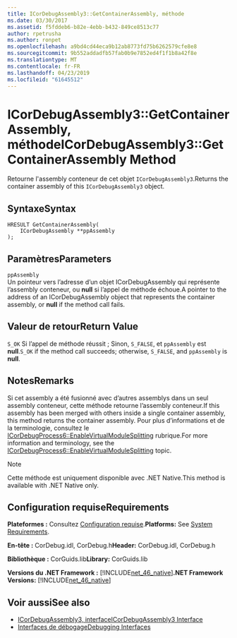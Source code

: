 ```yaml
---
title: ICorDebugAssembly3::GetContainerAssembly, méthode
ms.date: 03/30/2017
ms.assetid: f5fddeb6-b82e-4ebb-b432-849ce8513c77
author: rpetrusha
ms.author: ronpet
ms.openlocfilehash: a9bd4cd44eca9b12ab8773fd75b6262579cfe8e8
ms.sourcegitcommit: 9b552addadfb57fab0b9e7852ed4f1f1b8a42f8e
ms.translationtype: MT
ms.contentlocale: fr-FR
ms.lasthandoff: 04/23/2019
ms.locfileid: "61645512"
---
```

# <a name="icordebugassembly3getcontainerassembly-method"></a><span data-ttu-id="3086a-102">ICorDebugAssembly3::GetContainerAssembly, méthode</span><span class="sxs-lookup"><span data-stu-id="3086a-102">ICorDebugAssembly3::GetContainerAssembly Method</span></span>
<span data-ttu-id="3086a-103">Retourne l'assembly conteneur de cet objet `ICorDebugAssembly3`.</span><span class="sxs-lookup"><span data-stu-id="3086a-103">Returns the container assembly of this `ICorDebugAssembly3` object.</span></span>  
  
## <a name="syntax"></a><span data-ttu-id="3086a-104">Syntaxe</span><span class="sxs-lookup"><span data-stu-id="3086a-104">Syntax</span></span>  
  
```  
HRESULT GetContainerAssembly(  
    ICorDebugAssembly **ppAssembly  
);  
```  
  
## <a name="parameters"></a><span data-ttu-id="3086a-105">Paramètres</span><span class="sxs-lookup"><span data-stu-id="3086a-105">Parameters</span></span>  
 `ppAssembly`  
 <span data-ttu-id="3086a-106">Un pointeur vers l’adresse d’un objet ICorDebugAssembly qui représente l’assembly conteneur, ou **null** si l’appel de méthode échoue.</span><span class="sxs-lookup"><span data-stu-id="3086a-106">A pointer to the address of an ICorDebugAssembly object that represents the container assembly, or **null** if the method call fails.</span></span>  
  
## <a name="return-value"></a><span data-ttu-id="3086a-107">Valeur de retour</span><span class="sxs-lookup"><span data-stu-id="3086a-107">Return Value</span></span>  
 <span data-ttu-id="3086a-108">`S_OK` Si l’appel de méthode réussit ; Sinon, `S_FALSE`, et `ppAssembly` est **null**.</span><span class="sxs-lookup"><span data-stu-id="3086a-108">`S_OK` if the method call succeeds; otherwise, `S_FALSE`, and `ppAssembly` is **null**.</span></span>  
  
## <a name="remarks"></a><span data-ttu-id="3086a-109">Notes</span><span class="sxs-lookup"><span data-stu-id="3086a-109">Remarks</span></span>  
 <span data-ttu-id="3086a-110">Si cet assembly a été fusionné avec d’autres assemblys dans un seul assembly conteneur, cette méthode retourne l’assembly conteneur.</span><span class="sxs-lookup"><span data-stu-id="3086a-110">If this assembly has been merged with others inside a single container assembly, this method returns the container assembly.</span></span> <span data-ttu-id="3086a-111">Pour plus d’informations et de la terminologie, consultez le [ICorDebugProcess6::EnableVirtualModuleSplitting](../../../../docs/framework/unmanaged-api/debugging/icordebugprocess6-enablevirtualmodulesplitting-method.md) rubrique.</span><span class="sxs-lookup"><span data-stu-id="3086a-111">For more information and terminology, see the [ICorDebugProcess6::EnableVirtualModuleSplitting](../../../../docs/framework/unmanaged-api/debugging/icordebugprocess6-enablevirtualmodulesplitting-method.md) topic.</span></span>  
  
> [!NOTE]
>  <span data-ttu-id="3086a-112">Cette méthode est uniquement disponible avec .NET Native.</span><span class="sxs-lookup"><span data-stu-id="3086a-112">This method is available with .NET Native only.</span></span>  
  
## <a name="requirements"></a><span data-ttu-id="3086a-113">Configuration requise</span><span class="sxs-lookup"><span data-stu-id="3086a-113">Requirements</span></span>  
 <span data-ttu-id="3086a-114">**Plateformes :** Consultez [Configuration requise](../../../../docs/framework/get-started/system-requirements.md).</span><span class="sxs-lookup"><span data-stu-id="3086a-114">**Platforms:** See [System Requirements](../../../../docs/framework/get-started/system-requirements.md).</span></span>  
  
 <span data-ttu-id="3086a-115">**En-tête :** CorDebug.idl, CorDebug.h</span><span class="sxs-lookup"><span data-stu-id="3086a-115">**Header:** CorDebug.idl, CorDebug.h</span></span>  
  
 <span data-ttu-id="3086a-116">**Bibliothèque :** CorGuids.lib</span><span class="sxs-lookup"><span data-stu-id="3086a-116">**Library:** CorGuids.lib</span></span>  
  
 <span data-ttu-id="3086a-117">**Versions du .NET Framework :** [!INCLUDE[net_46_native](../../../../includes/net-46-native-md.md)]</span><span class="sxs-lookup"><span data-stu-id="3086a-117">**.NET Framework Versions:** [!INCLUDE[net_46_native](../../../../includes/net-46-native-md.md)]</span></span>  
  
## <a name="see-also"></a><span data-ttu-id="3086a-118">Voir aussi</span><span class="sxs-lookup"><span data-stu-id="3086a-118">See also</span></span>

- [<span data-ttu-id="3086a-119">ICorDebugAssembly3, interface</span><span class="sxs-lookup"><span data-stu-id="3086a-119">ICorDebugAssembly3 Interface</span></span>](../../../../docs/framework/unmanaged-api/debugging/icordebugassembly3-interface.md)
- [<span data-ttu-id="3086a-120">Interfaces de débogage</span><span class="sxs-lookup"><span data-stu-id="3086a-120">Debugging Interfaces</span></span>](../../../../docs/framework/unmanaged-api/debugging/debugging-interfaces.md)
